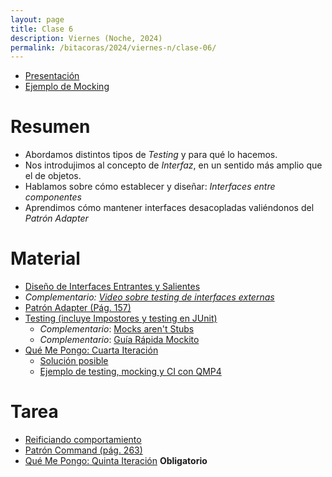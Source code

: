 ```yaml
---
layout: page
title: Clase 6
description: Viernes (Noche, 2024)
permalink: /bitacoras/2024/viernes-n/clase-06/
---
```


- [Presentación](https://docs.google.com/presentation/d/1GS-dQLC5AsZSJtwezbG1aO6fXMUpUNW7-sTui8Ha77c/edit)
- [Ejemplo de Mocking](https://drive.google.com/drive/folders/1fUdW29WD6pqQwLG_WGrqcNNzPBvgANBq?usp=sharing)

# Resumen

- Abordamos distintos tipos de _Testing_ y para qué lo hacemos.
- Nos introdujimos al concepto de _Interfaz_, en un sentido más amplio que el de objetos.
- Hablamos sobre cómo establecer y diseñar: _Interfaces entre componentes_
- Aprendimos cómo mantener interfaces desacopladas valiéndonos del _Patrón Adapter_

# Material

- [Diseño de Interfaces Entrantes y Salientes](https://docs.google.com/document/d/1LurA-bCEHhCsIPFiFg1rqfIdfe5SdS4wBePfG45nDqg/edit#)
- _Complementario: [Video sobre testing de interfaces externas](https://www.youtube.com/watch?v=-p7_NUDLRB0&index=1&list=PLTpxfh7PF3OpJSMNNPaYxLJii3Xm7PPA_)_
- [Patrón Adapter (Pág. 157)](http://www.uml.org.cn/c++/pdf/DesignPatterns.pdf)
- [Testing (incluye Impostores y testing en JUnit)]({{site.baseurl}}/apuntes/validacion)
   - _Complementario_: [Mocks aren't Stubs](https://martinfowler.com/articles/mocksArentStubs.html)
   - _Complementario_: [Guía Rápida Mockito](https://docs.google.com/document/d/1467Gc-adARJZZhVAdgazdCeHWRzCUJg6CfMD3nkhmG4/edit)
- [Qué Me Pongo: Cuarta Iteración](https://docs.google.com/document/d/1sy9S9EeIQr8fhatKnfTCgOfjVniJDu2viI-Av0gn0xY/edit)
   - [Solución posible](https://docs.google.com/document/d/1XNUtnvQl1oJhDWlevzxwkynZJMQ2upDmrXFC_6xEo3A)
   - [Ejemplo de testing, mocking y CI con QMP4](https://github.com/flbulgarelli/dds-qmp4)

# Tarea

- [Reificiando comportamiento](https://docs.google.com/document/d/14n6SNTbCt1wJzhNiIFNSoAq0tJdYjRrOQCi5ar_FQ1c/edit#heading=h.6ab0fffv8tld)
- [Patrón Command (pág. 263)](http://www.uml.org.cn/c++/pdf/DesignPatterns.pdf)
- [Qué Me Pongo: Quinta Iteración](https://docs.google.com/document/d/1wS622pMwZrDK9ilL_hEt5bBE04vKUKZILx8cIQ-aQzU/edit) **Obligatorio**
